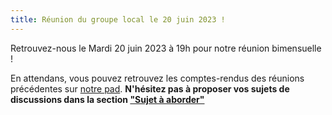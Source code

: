 ```yaml
---
title: Réunion du groupe local le 20 juin 2023 !
---
```

Retrouvez-nous le Mardi 20 juin 2023 à 19h pour notre réunion bimensuelle !

En attendans, vous pouvez retrouvez les comptes-rendus des réunions précédentes sur [notre pad](https://pad.cyberwitches.club/p/pf62). **N'hésitez pas à proposer vos sujets de discussions dans la section ["Sujet à aborder"](https://pad.cyberwitches.club/p/pf62#)**